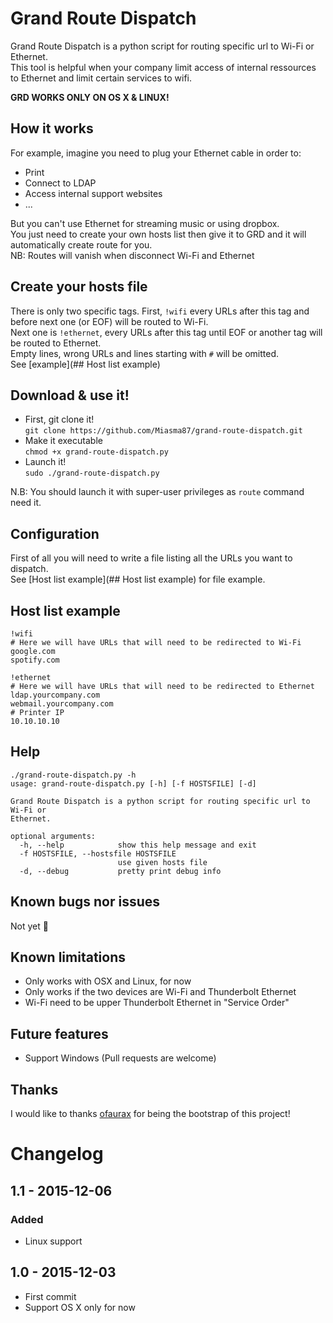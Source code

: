 # Grand Route Dispatch
Grand Route Dispatch is a python script for routing specific url to Wi-Fi or Ethernet.  
This tool is helpful when your company limit access of internal ressources to Ethernet and limit certain services to wifi.

**GRD WORKS ONLY ON OS X & LINUX!**

## How it works
For example, imagine you need to plug your Ethernet cable in order to:  

* Print  
* Connect to LDAP  
* Access internal support websites  
* ...  

But you can't use Ethernet for streaming music or using dropbox.  
You just need to create your own hosts list then give it to GRD and it will automatically create route for you.  
NB: Routes will vanish when disconnect Wi-Fi and Ethernet

## Create your hosts file
There is only two specific tags.
First, `!wifi` every URLs after this tag and before next one (or EOF) will be routed to Wi-Fi.  
Next one is `!ethernet`, every URLs after this tag until EOF or another tag will be routed to Ethernet.  
Empty lines, wrong URLs and lines starting with `#` will be omitted.  
See [example](## Host list example)

## Download & use it!
* First, git clone it!  
`git clone https://github.com/Miasma87/grand-route-dispatch.git`
* Make it executable  
`chmod +x grand-route-dispatch.py`
* Launch it!  
`sudo ./grand-route-dispatch.py`

N.B: You should launch it with super-user privileges as `route` command need it.

## Configuration
First of all you will need to write a file listing all the URLs you want to dispatch.  
See [Host list example](## Host list example) for file example.

## Host list example
```
!wifi
# Here we will have URLs that will need to be redirected to Wi-Fi
google.com
spotify.com

!ethernet
# Here we will have URLs that will need to be redirected to Ethernet
ldap.yourcompany.com
webmail.yourcompany.com
# Printer IP
10.10.10.10
```

## Help
```
./grand-route-dispatch.py -h
usage: grand-route-dispatch.py [-h] [-f HOSTSFILE] [-d]

Grand Route Dispatch is a python script for routing specific url to Wi-Fi or
Ethernet.

optional arguments:
  -h, --help            show this help message and exit
  -f HOSTSFILE, --hostsfile HOSTSFILE
                        use given hosts file
  -d, --debug           pretty print debug info
```

## Known bugs nor issues
Not yet 🍻

## Known limitations
- Only works with OSX and Linux, for now
- Only works if the two devices are Wi-Fi and Thunderbolt Ethernet
- Wi-Fi need to be upper Thunderbolt Ethernet in "Service Order"

## Future features
- Support Windows (Pull requests are welcome)

## Thanks
I would like to thanks [ofaurax](https://github.com/ofaurax) for being the bootstrap of this project!

# Changelog
## 1.1 - 2015-12-06
### Added
- Linux support

## 1.0 - 2015-12-03
- First commit
- Support OS X only for now